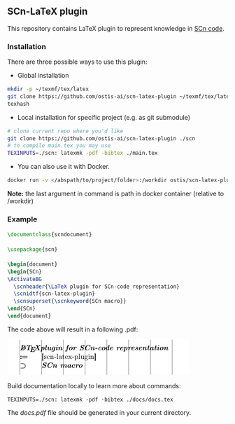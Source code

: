 ## SCn-LaTeX plugin

This repository contains LaTeX plugin to represent knowledge in [SCn code](https://github.com/ostis-ai/ostis-project).

### Installation

There are three possible ways to use this plugin:

* Global installation

```sh
mkdir -p ~/texmf/tex/latex
git clone https://github.com/ostis-ai/scn-latex-plugin ~/texmf/tex/latex
texhash
```

* Local installation for specific project (e.g. as git submodule)

```sh
# clone current repo where you'd like
git clone https://github.com/ostis-ai/scn-latex-plugin ./scn
# to compile main.tex you may use
TEXINPUTS=./scn: latexmk -pdf -bibtex ./main.tex
```

* You can also use it with Docker.

```sh
docker run -v </abspath/to/project/folder>:/workdir ostis/scn-latex-plugin:latest </path/to/main/tex/file>
```
**Note:** the last argument in command is path in docker container (relative to /workdir)

### Example

```tex
\documentclass{scndocument}

\usepackage{scn}

\begin{document}
\begin{SCn}
\ActivateBG
  \scnheader{\LaTeX plugin for SCn-code representation}
  \scnidtf{scn-latex-plugin}
  \scnsuperset{\scnkeyword{SCn macro}}
\end{SCn}
\end{document}
```

The code above will result in a following .pdf:

![](./docs/img/example.png)

Build documentation locally to learn more about commands:
```
TEXINPUTS=./scn: latexmk -pdf -bibtex ./docs/docs.tex
```
The _docs.pdf_ file should be generated in your current directory.